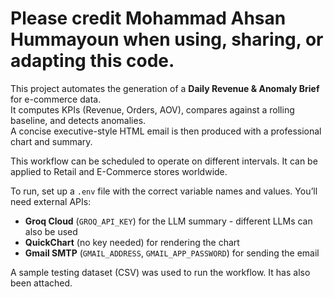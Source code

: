 # Please credit **Mohammad Ahsan Hummayoun** when using, sharing, or adapting this code.  

This project automates the generation of a **Daily Revenue & Anomaly Brief** for e-commerce data.  
It computes KPIs (Revenue, Orders, AOV), compares against a rolling baseline, and detects anomalies.  
A concise executive-style HTML email is then produced with a professional chart and summary.  

This workflow can be scheduled to operate on different intervals. It can be applied to Retail and E-Commerce stores 
worldwide.

To run, set up a `.env` file with the correct variable names and values. You’ll need external APIs:  
- **Groq Cloud** (`GROQ_API_KEY`) for the LLM summary - different LLMs can also be used
- **QuickChart** (no key needed) for rendering the chart  
- **Gmail SMTP** (`GMAIL_ADDRESS`, `GMAIL_APP_PASSWORD`) for sending the email

A sample testing dataset (CSV) was used to run the workflow. It has also been attached.
